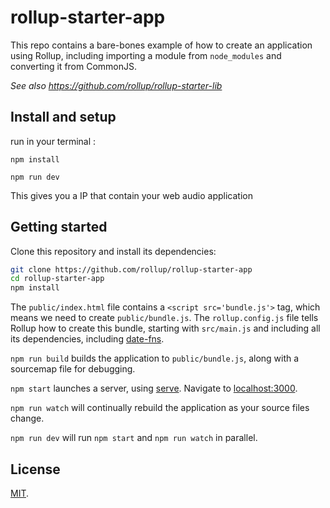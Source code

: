 # rollup-starter-app

This repo contains a bare-bones example of how to create an application using Rollup, including importing a module from `node_modules` and converting it from CommonJS.

*See also https://github.com/rollup/rollup-starter-lib*

## Install and setup

run in your terminal : 

`npm install`

`npm run dev`

This gives you a IP that contain your web audio application

## Getting started

Clone this repository and install its dependencies:

```bash
git clone https://github.com/rollup/rollup-starter-app
cd rollup-starter-app
npm install
```

The `public/index.html` file contains a `<script src='bundle.js'>` tag, which means we need to create `public/bundle.js`. The `rollup.config.js` file tells Rollup how to create this bundle, starting with `src/main.js` and including all its dependencies, including [date-fns](https://date-fns.org).

`npm run build` builds the application to `public/bundle.js`, along with a sourcemap file for debugging.

`npm start` launches a server, using [serve](https://github.com/zeit/serve). Navigate to [localhost:3000](http://localhost:3000).

`npm run watch` will continually rebuild the application as your source files change.

`npm run dev` will run `npm start` and `npm run watch` in parallel.

## License

[MIT](LICENSE).
